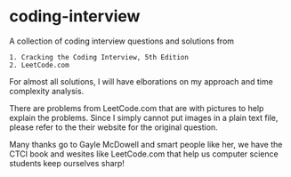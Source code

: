coding-interview
================

A collection of coding interview questions and solutions from

    1. Cracking the Coding Interview, 5th Edition
    2. LeetCode.com

For almost all solutions, I will have elborations on my approach and time complexity analysis.

There are problems from LeetCode.com that are with pictures to help explain the problems.
Since I simply cannot put images in a plain text file, please refer to the their website for
the original question.

Many thanks go to Gayle McDowell and smart people like her, we have the CTCI book and wesites
like LeetCode.com that help us computer science students keep ourselves sharp!
